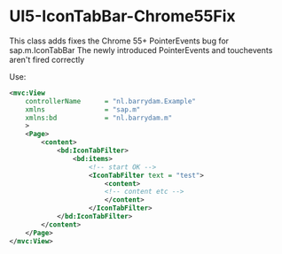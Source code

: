 # UI5-IconTabBar-Chrome55Fix

This class adds fixes the Chrome 55+ PointerEvents bug for sap.m.IconTabBar
The newly introduced PointerEvents and touchevents aren't fired correctly

Use:
```xml
<mvc:View 
	controllerName		= "nl.barrydam.Example"
	xmlns				= "sap.m"
	xmlns:bd			= "nl.barrydam.m"
	>
	<Page>
		<content>
			<bd:IconTabFilter>
				<bd:items>
					<!-- start OK -->
					<IconTabFilter text = "test">
						<content>
						<!-- content etc -->
						</content>
					</IconTabFilter>
			</bd:IconTabFilter>
		</content>
	</Page>
</mvc:View>

```
